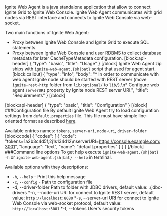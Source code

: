 Ignite Web Agent is a java standalone application that allow to connect Ignite Grid to Ignite Web Console.
Ignite Web Agent communicates with grid nodes via REST interface and connects to Ignite Web Console via web-socket.

Two main functions of Ignite Web Agent:
* Proxy between Ignite Web Console and Ignite Grid to execute SQL statements.
* Proxy between Ignite Web Console and user RDBMS to collect database metadata for later CacheTypeMetadata configuration.
[block:api-header]
{
  "type": "basic",
  "title": "Usage"
}
[/block]
Ignite Web Agent zip ships with `ignite-web-agent.{sh|bat}` script that used for agent start.
[block:callout]
{
  "type": "info",
  "body": "* In order to communicate with web agent Ignite node should be started with REST server (move `ignite-rest-http` folder from `lib/optional/` to `lib/`).\n* Configure web agent `serverURI` property by Ignite node REST server URI.",
  "title": "Requirements"
}
[/block]

[block:api-header]
{
  "type": "basic",
  "title": "Configuration"
}
[/block]
###Configuration file
By default Ignite Web Agent try to load configuration settings from `default.properties` file.
This file must have simple line-oriented format as described [here](#http://docs.oracle.com/javase/7/docs/api/java/util/Properties.html).

Available entries names: `tokens`, `server-uri`, `node-uri`, `driver-folder`
[block:code]
{
  "codes": [
    {
      "code": "tokens=1a2b3c4d5f,2j1s134d12\nserverURI=https://console.example.com:3001",
      "language": "text",
      "name": "default.properties"
    }
  ]
}
[/block]
###Command line options
To get help execute `ignite-web-agent.{sh|bat} -h` or  `ignite-web-agent.{sh|bat} --help` in terminal.

Available options with they descriptions:
* `-h`, `--help` - Print this help message
* `-c`, `--config` - Path to configuration file
* -d, --driver-folder
  Path to folder with JDBC drivers, default value: ./jdbc-drivers
*-n, --node-uri
  URI for connect to Ignite REST server, default value: `http://localhost:8080`
*-s, --server-uri
  URI for connect to Ignite Web Console via web-socket protocol, default value: `http://localhost:3001`
*-t, --tokens
  User's security tokens